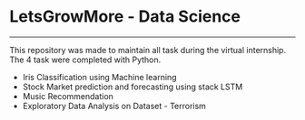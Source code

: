 # LetsGrowMore - Data Science

____________________________________________________________________________________________________

This repository was made to maintain all task during the virtual internship. The 4 task were completed with Python.

- Iris Classification using Machine learning
- Stock Market prediction and forecasting using stack LSTM
- Music Recommendation
- Exploratory Data Analysis on Dataset - Terrorism

